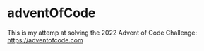 # adventOfCode
This is my attemp at solving the 2022 Advent of Code Challenge:
https://adventofcode.com
